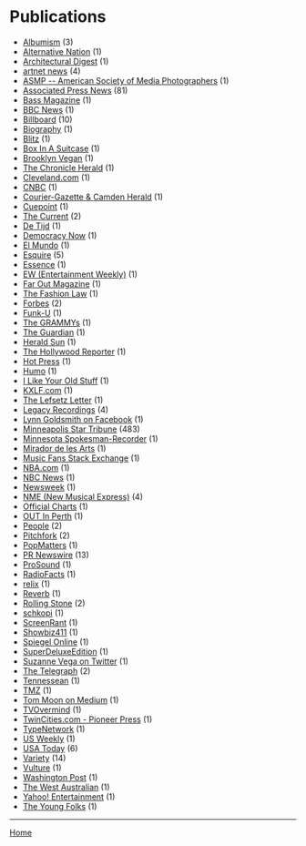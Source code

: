 # Publications

  * [Albumism](./albumism/) (3)
  * [Alternative Nation](./alternative-nation/) (1)
  * [Architectural Digest](./architectural-digest/) (1)
  * [artnet news](./artnet-news/) (4)
  * [ASMP -- American Society of Media Photographers](./asmp-american-society-of-media-photographers/) (1)
  * [Associated Press News](./associated-press-news/) (81)
  * [Bass Magazine](./bass-magazine/) (1)
  * [BBC News](./bbc-news/) (1)
  * [Billboard](./billboard/) (10)
  * [Biography](./biography/) (1)
  * [Blitz](./blitz/) (1)
  * [Box In A Suitcase](./box-in-a-suitcase/) (1)
  * [Brooklyn Vegan](./brooklyn-vegan/) (1)
  * [The Chronicle Herald](./the-chronicle-herald/) (1)
  * [Cleveland.com](./cleveland-com/) (1)
  * [CNBC](./cnbc/) (1)
  * [Courier-Gazette & Camden Herald](./courier-gazette-camden-herald/) (1)
  * [Cuepoint](./cuepoint/) (1)
  * [The Current](./the-current/) (2)
  * [De Tijd](./de-tijd/) (1)
  * [Democracy Now](./democracy-now/) (1)
  * [El Mundo](./el-mundo/) (1)
  * [Esquire](./esquire/) (5)
  * [Essence](./essence/) (1)
  * [EW (Entertainment Weekly)](./ew-entertainment-weekly/) (1)
  * [Far Out Magazine](./far-out-magazine/) (1)
  * [The Fashion Law](./the-fashion-law/) (1)
  * [Forbes](./forbes/) (2)
  * [Funk-U](./funk-u/) (1)
  * [The GRAMMYs](./the-grammys/) (1)
  * [The Guardian](./the-guardian/) (1)
  * [Herald Sun](./herald-sun/) (1)
  * [The Hollywood Reporter](./the-hollywood-reporter/) (1)
  * [Hot Press](./hot-press/) (1)
  * [Humo](./humo/) (1)
  * [I Like Your Old Stuff](./i-like-your-old-stuff/) (1)
  * [KXLF.com](./kxlf-com/) (1)
  * [The Lefsetz Letter](./the-lefsetz-letter/) (1)
  * [Legacy Recordings](./legacy-recordings/) (4)
  * [Lynn Goldsmith on Facebook](./lynn-goldsmith-on-facebook/) (1)
  * [Minneapolis Star Tribune](./minneapolis-star-tribune/) (483)
  * [Minnesota Spokesman-Recorder](./minnesota-spokesman-recorder/) (1)
  * [Mirador de les Arts](./mirador-de-les-arts/) (1)
  * [Music Fans Stack Exchange](./music-fans-stack-exchange/) (1)
  * [NBA.com](./nba-com/) (1)
  * [NBC News](./nbc-news/) (1)
  * [Newsweek](./newsweek/) (1)
  * [NME (New Musical Express)](./nme-new-musical-express/) (4)
  * [Official Charts](./official-charts/) (1)
  * [OUT In Perth](./out-in-perth/) (1)
  * [People](./people/) (2)
  * [Pitchfork](./pitchfork/) (2)
  * [PopMatters](./popmatters/) (1)
  * [PR Newswire](./pr-newswire/) (13)
  * [ProSound](./prosound/) (1)
  * [RadioFacts](./radiofacts/) (1)
  * [relix](./relix/) (1)
  * [Reverb](./reverb/) (1)
  * [Rolling Stone](./rolling-stone/) (2)
  * [schkopi](./schkopi/) (1)
  * [ScreenRant](./screenrant/) (1)
  * [Showbiz411](./showbiz411/) (1)
  * [Spiegel Online](./spiegel-online/) (1)
  * [SuperDeluxeEdition](./superdeluxeedition/) (1)
  * [Suzanne Vega on Twitter](./suzanne-vega-on-twitter/) (1)
  * [The Telegraph](./the-telegraph/) (2)
  * [Tennessean](./tennessean/) (1)
  * [TMZ](./tmz/) (1)
  * [Tom Moon on Medium](./tom-moon-on-medium/) (1)
  * [TVOvermind](./tvovermind/) (1)
  * [TwinCities.com - Pioneer Press](./twincities-com-pioneer-press/) (1)
  * [TypeNetwork](./typenetwork/) (1)
  * [US Weekly](./us-weekly/) (1)
  * [USA Today](./usa-today/) (6)
  * [Variety](./variety/) (14)
  * [Vulture](./vulture/) (1)
  * [Washington Post](./washington-post/) (1)
  * [The West Australian](./the-west-australian/) (1)
  * [Yahoo! Entertainment](./yahoo-entertainment/) (1)
  * [The Young Folks](./the-young-folks/) (1)

----

[Home](../)
